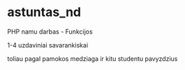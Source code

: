 # astuntas_nd
PHP namu darbas - Funkcijos

1-4 uzdaviniai savarankiskai

toliau pagal pamokos medziaga ir kitu studentu pavyzdzius
